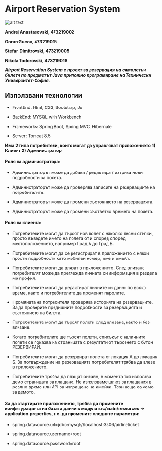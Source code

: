 # Airport Reservation System
![alt text](https://i.imgur.com/4Lr4YYO.jpg)

**Andrej Anastasovski, 473219002**  

**Goran Gucov, 473219015**

**Stefan Dimitrovski, 473219005**

**Nikola Todorovski, 473219016**

***Airport Reservation System е проект за резервация на самолетни билети по предметът Java приложно програмиране на Технически Универзитет-София.***


## **Използвани технологии**

* FrontEnd: Html, CSS, Bootstrap, Js

* BackЕnd: MYSQL with Workbench

* Frameworks: Spring Boot, Spring MVC, Hibernate

* Server: Tomcat 8.5



**Има 2 типа потребители, които могат да управляват приложението 1) Клиент 2) Администратор**

#### Роля на администратора:

- Администраторът може да добавя / редактира / изтрива нови подробности за полета.

- Администраторът може да проверява записите на резервациите на потребителите.

- Администраторът може да промени състоянието на резервацията.

- Администраторът може да промени съответно времето на полета.

#### Роля на клиента:

- Потребителите могат да търсят нов полет с няколко лесни стъпки, просто въведете името на полета от и според според местоположението, например Град А до Град Б.

- Потребителите могат да се регистрират в приложението с някои прости подробности като мобилен номер, име и имейл.

- Потребителите могат да влязат в приложението. След влизане потребителят може да преглежда личната си информация в раздела ми профил.

- Потребителите могат да редактират личните си данни по всяко време, както и потребителите да променят паролите.

- Промяната на потребителя проверява историята на резервациите. За да проверите предишните подробности за резервацията и състоянието на билета.

- Потребителите могат да търсят полети след влизане, както и без влизане.

- Когато потребителите ще търсят полети, списъкът с наличните полети се показва на страницата с резултати от търсенето с бутон РЕЗЕРВИРАЙ.

- Потребителите могат да резервират полета от локация А до локация Б. За потвърждение на резервацията потребителят трябва да влезе в приложението.

- Потребителите трябва да плащат онлайн, в момента той използва демо страницата за плащане. Не използваме шлюз за плащания в реално време или API за изпращане на имейли. Тези неща са само за демото.


#### За да стартирате приложението, трябва да промените конфигурацията на базата данни в модула src/main/resources -> application.properties, т.е. да промените следните параметри:

- spring.datasource.url=jdbc:mysql://localhost:3306/airlineticket

- spring.datasource.username=root

- spring.datasource.password=root
